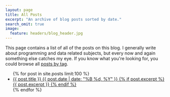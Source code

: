 ```yaml
---
layout: page
title: All Posts
excerpt: "An archive of blog posts sorted by date."
search_omit: true
image:
  feature: headers/blog_header.jpg
---
```


This page contains a list of all of the posts on this blog.  I generally write about programming and data related subjects, but every now and again something else catches my eye.  If you know what you're looking for, you could browse all [posts by tag](/tags).

<ul class="post-list">
{% for post in site.posts limit:100 %}
  <li>
    <article>
      <a href="{{ post.url }}">
        {{ post.title }}
        <span class="entry-date">
          <time datetime="{{ post.date | date_to_xmlschema }}">
            {{ post.date | date: "%B %d, %Y" }}
          </time>
        </span>
        {% if post.excerpt %}
          <span class="excerpt">
            {{ post.excerpt }}
          </span>{% endif %}
      </a>
    </article>
  </li>
{% endfor %}
